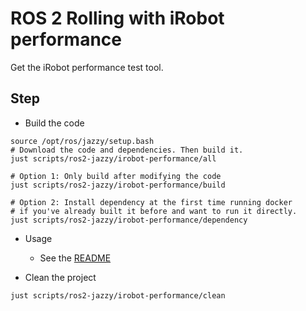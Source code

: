 # ROS 2 Rolling with iRobot performance

Get the iRobot performance test tool.

## Step

* Build the code

```shell
source /opt/ros/jazzy/setup.bash
# Download the code and dependencies. Then build it.
just scripts/ros2-jazzy/irobot-performance/all

# Option 1: Only build after modifying the code
just scripts/ros2-jazzy/irobot-performance/build

# Option 2: Install dependency at the first time running docker
# if you've already built it before and want to run it directly.
just scripts/ros2-jazzy/irobot-performance/dependency
```

* Usage
  * See the [README](https://github.com/irobot-ros/ros2-performance)

* Clean the project

```shell
just scripts/ros2-jazzy/irobot-performance/clean
```
